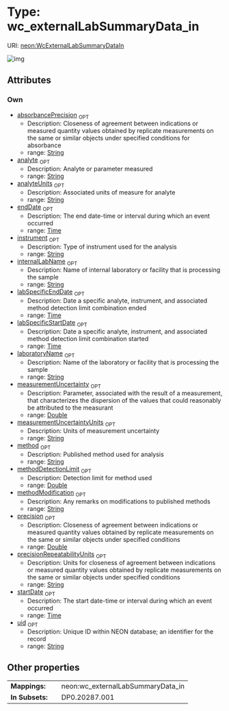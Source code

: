 
# Type: wc_externalLabSummaryData_in




URI: [neon:WcExternalLabSummaryDataIn](https://data.neonscience.org/WcExternalLabSummaryDataIn)


![img](http://yuml.me/diagram/nofunky;dir:TB/class/[WcExternalLabSummaryDataIn&#124;uid:string%20%3F;startDate:time%20%3F;endDate:time%20%3F;laboratoryName:string%20%3F;analyte:string%20%3F;instrument:string%20%3F;method:string%20%3F;methodModification:string%20%3F;methodDetectionLimit:double%20%3F;analyteUnits:string%20%3F;precision:double%20%3F;measurementUncertainty:double%20%3F;internalLabName:string%20%3F;labSpecificStartDate:time%20%3F;labSpecificEndDate:time%20%3F;absorbancePrecision:string%20%3F;measurementUncertaintyUnits:string%20%3F;precisionRepeatabilityUnits:string%20%3F])

## Attributes


### Own

 * [absorbancePrecision](absorbancePrecision.md)  <sub>OPT</sub>
    * Description: Closeness of agreement between indications or measured quantity values obtained by replicate measurements on the same or similar objects under specified conditions for absorbance
    * range: [String](types/String.md)
 * [analyte](analyte.md)  <sub>OPT</sub>
    * Description: Analyte or parameter measured
    * range: [String](types/String.md)
 * [analyteUnits](analyteUnits.md)  <sub>OPT</sub>
    * Description: Associated units of measure for analyte
    * range: [String](types/String.md)
 * [endDate](endDate.md)  <sub>OPT</sub>
    * Description: The end date-time or interval during which an event occurred
    * range: [Time](types/Time.md)
 * [instrument](instrument.md)  <sub>OPT</sub>
    * Description: Type of instrument used for the analysis
    * range: [String](types/String.md)
 * [internalLabName](internalLabName.md)  <sub>OPT</sub>
    * Description: Name of internal laboratory or facility that is processing the sample
    * range: [String](types/String.md)
 * [labSpecificEndDate](labSpecificEndDate.md)  <sub>OPT</sub>
    * Description: Date a specific analyte, instrument, and associated method detection limit combination ended
    * range: [Time](types/Time.md)
 * [labSpecificStartDate](labSpecificStartDate.md)  <sub>OPT</sub>
    * Description: Date a specific analyte, instrument, and associated method detection limit combination started
    * range: [Time](types/Time.md)
 * [laboratoryName](laboratoryName.md)  <sub>OPT</sub>
    * Description: Name of the laboratory or facility that is processing the sample
    * range: [String](types/String.md)
 * [measurementUncertainty](measurementUncertainty.md)  <sub>OPT</sub>
    * Description: Parameter, associated with the result of a measurement, that characterizes the dispersion of the values that could reasonably be attributed to the measurant
    * range: [Double](types/Double.md)
 * [measurementUncertaintyUnits](measurementUncertaintyUnits.md)  <sub>OPT</sub>
    * Description: Units of measurement uncertainty
    * range: [String](types/String.md)
 * [method](method.md)  <sub>OPT</sub>
    * Description: Published method used for analysis
    * range: [String](types/String.md)
 * [methodDetectionLimit](methodDetectionLimit.md)  <sub>OPT</sub>
    * Description: Detection limit for method used
    * range: [Double](types/Double.md)
 * [methodModification](methodModification.md)  <sub>OPT</sub>
    * Description: Any remarks on modifications to published methods
    * range: [String](types/String.md)
 * [precision](precision.md)  <sub>OPT</sub>
    * Description: Closeness of agreement between indications or measured quantity values obtained by replicate measurements on the same or similar objects under specified conditions
    * range: [Double](types/Double.md)
 * [precisionRepeatabilityUnits](precisionRepeatabilityUnits.md)  <sub>OPT</sub>
    * Description: Units for closeness of agreement between indications or measured quantity values obtained by replicate measurements on the same or similar objects under specified conditions
    * range: [String](types/String.md)
 * [startDate](startDate.md)  <sub>OPT</sub>
    * Description: The start date-time or interval during which an event occurred
    * range: [Time](types/Time.md)
 * [uid](uid.md)  <sub>OPT</sub>
    * Description: Unique ID within NEON database; an identifier for the record
    * range: [String](types/String.md)

## Other properties

|  |  |  |
| --- | --- | --- |
| **Mappings:** | | neon:wc_externalLabSummaryData_in |
| **In Subsets:** | | DP0.20287.001 |

